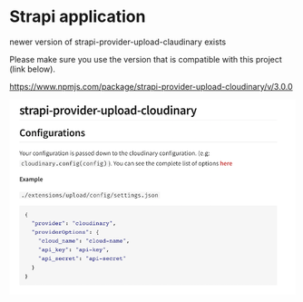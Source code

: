 # Strapi application

newer version of strapi-provider-upload-claudinary exists

Please make sure you use the version that is compatible with this project (link below).

https://www.npmjs.com/package/strapi-provider-upload-cloudinary/v/3.0.0



![strapi claudinary setup](./claudinary.png)


